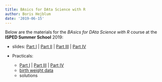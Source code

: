 ```yaml
---
title: BAsics for DAta Science with R
author: Boris Hejblum
date: '2019-06-15'
---
```


Below are the materials for the *BAsics for DAta Science with R* course at the **ISPED Summer School** 2019:

 - slides: <a href="/html/badas/BADAS1_slides.html" target="_blank">Part I</a> | <a href="/html/badas/BADAS2_slides.html" target="_blank">Part II</a> | <a href="/html/badas/BADAS3_slides.html" target="_blank">Part III</a> | <a href="/html/badas/BADAS4_slides.html" target="_blank">Part IV</a>
 
 
 - Practicals: 
    * <a href="/html/badas/BADAS1_practical.html" target="_blank">Part I</a> | <a href="/html/badas/BADAS3_practical.html" target="_blank">Part III</a> | <a href="/html/badas/BADAS4_practical.html" target="_blank">Part IV</a>
    * [birth weight data](/files/birth-weight-data/birthweights.zip)
    * solutions <!-- <a href="/html/badas/BADAS1_practical_solu.html" target="_blank">Part I</a> | <a href="/html/badas/BADAS3_practical_solu.html" target="_blank">Part III</a> | <a href="/html/badas/BADAS4_practical.html" target="_blank">Part IV</a> -->